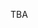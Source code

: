 TBA

<!-- https://www.addictivetips.com/ubuntu-linux-tips/installing-and-using-tcpdump-on-ubuntu-linux/

```
$ sudo apt update && sudo apt upgrade -y
$ sudo apt install tcpdump
```
 -->
